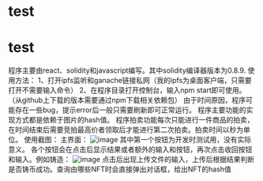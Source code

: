 ﻿# test
# test
程序主要由react、solidity和javascript编写。其中solidity编译器版本为0.8.9.
使用方法：
1、打开ipfs监听和ganache链接私网（我的ipfs为桌面客户端，只需要打开不需要输入命令）
2、在程序目录打开控制台，输入npm start即可使用。
（从github上下载的版本需要通过npm下载相关依赖包）
由于时间原因，程序可能存在一些bug，提示error后一般只需要刷新即可正常运行。
程序主要功能的实现方式都是依赖于图片的hash值。
程序拍卖功能每次只能进行一件商品的拍卖，在时间结束后需要竞拍最高价者领取后才能进行第二次拍卖。拍卖时间以秒为单位。
使用截图：
主界面：
![image](https://user-images.githubusercontent.com/91251905/140592859-683b8180-0d45-4b6d-9575-74f635259a15.png)
其中第一个按钮为开发时测试用，没有实际意义。
各个按钮会在点击后显示结果或者额外的输入和按钮，再次点击收回按钮和输入。例如铸造：
![image](https://user-images.githubusercontent.com/91251905/140593073-7c79b519-49df-4ab9-a68c-084cef0c1947.png)
点击后出现上传文件的输入，上传后根据结果判断是否铸币成功。查询由哪些NFT时会直接弹出对话框，给出NFT的hash值
